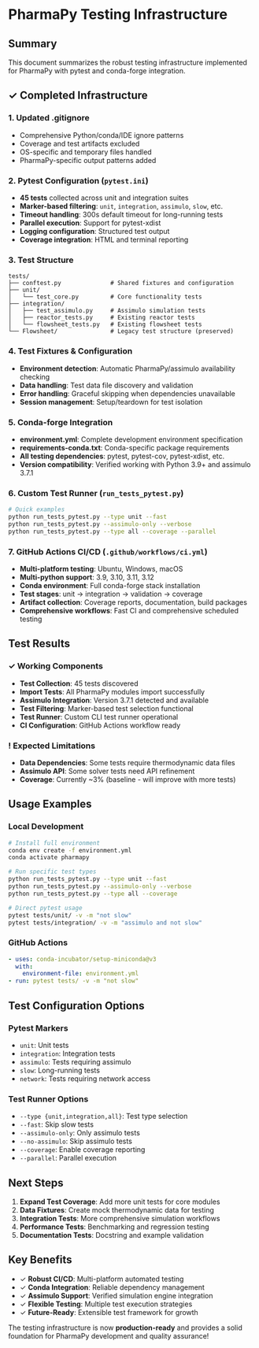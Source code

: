 # PharmaPy Testing Infrastructure

##  Summary

This document summarizes the robust testing infrastructure implemented for PharmaPy with pytest and conda-forge integration.

## ✓ **Completed Infrastructure**

### 1. **Updated .gitignore**
- Comprehensive Python/conda/IDE ignore patterns
- Coverage and test artifacts excluded
- OS-specific and temporary files handled
- PharmaPy-specific output patterns added

### 2. **Pytest Configuration (`pytest.ini`)**
- **45 tests** collected across unit and integration suites
- **Marker-based filtering**: `unit`, `integration`, `assimulo`, `slow`, etc.
- **Timeout handling**: 300s default timeout for long-running tests
- **Parallel execution**: Support for pytest-xdist
- **Logging configuration**: Structured test output
- **Coverage integration**: HTML and terminal reporting

### 3. **Test Structure**
```
tests/
├── conftest.py              # Shared fixtures and configuration
├── unit/
│   └── test_core.py         # Core functionality tests
├── integration/
│   ├── test_assimulo.py     # Assimulo simulation tests
│   ├── reactor_tests.py     # Existing reactor tests
│   └── flowsheet_tests.py   # Existing flowsheet tests
└── Flowsheet/               # Legacy test structure (preserved)
```

### 4. **Test Fixtures & Configuration**
- **Environment detection**: Automatic PharmaPy/assimulo availability checking
- **Data handling**: Test data file discovery and validation
- **Error handling**: Graceful skipping when dependencies unavailable
- **Session management**: Setup/teardown for test isolation

### 5. **Conda-forge Integration**
- **environment.yml**: Complete development environment specification
- **requirements-conda.txt**: Conda-specific package requirements
- **All testing dependencies**: pytest, pytest-cov, pytest-xdist, etc.
- **Version compatibility**: Verified working with Python 3.9+ and assimulo 3.7.1

### 6. **Custom Test Runner (`run_tests_pytest.py`)**
```bash
# Quick examples
python run_tests_pytest.py --type unit --fast
python run_tests_pytest.py --assimulo-only --verbose
python run_tests_pytest.py --type all --coverage --parallel
```

### 7. **GitHub Actions CI/CD (`.github/workflows/ci.yml`)**
- **Multi-platform testing**: Ubuntu, Windows, macOS
- **Multi-python support**: 3.9, 3.10, 3.11, 3.12
- **Conda environment**: Full conda-forge stack installation
- **Test stages**: unit → integration → validation → coverage
- **Artifact collection**: Coverage reports, documentation, build packages
- **Comprehensive workflows**: Fast CI and comprehensive scheduled testing

##  **Test Results**

### ✓ **Working Components**
- **Test Collection**: 45 tests discovered
- **Import Tests**: All PharmaPy modules import successfully
- **Assimulo Integration**: Version 3.7.1 detected and available
- **Test Filtering**: Marker-based test selection functional
- **Test Runner**: Custom CLI test runner operational
- **CI Configuration**: GitHub Actions workflow ready

### ! **Expected Limitations**
- **Data Dependencies**: Some tests require thermodynamic data files
- **Assimulo API**: Some solver tests need API refinement
- **Coverage**: Currently ~3% (baseline - will improve with more tests)

##  **Usage Examples**

### Local Development
```bash
# Install full environment
conda env create -f environment.yml
conda activate pharmapy

# Run specific test types
python run_tests_pytest.py --type unit --fast
python run_tests_pytest.py --assimulo-only --verbose
python run_tests_pytest.py --type all --coverage

# Direct pytest usage
pytest tests/unit/ -v -m "not slow"
pytest tests/integration/ -v -m "assimulo and not slow"
```

### GitHub Actions
```yaml
- uses: conda-incubator/setup-miniconda@v3
  with:
    environment-file: environment.yml
- run: pytest tests/ -v -m "not slow"
```

##  **Test Configuration Options**

### Pytest Markers
- `unit`: Unit tests
- `integration`: Integration tests  
- `assimulo`: Tests requiring assimulo
- `slow`: Long-running tests
- `network`: Tests requiring network access

### Test Runner Options
- `--type {unit,integration,all}`: Test type selection
- `--fast`: Skip slow tests
- `--assimulo-only`: Only assimulo tests
- `--no-assimulo`: Skip assimulo tests
- `--coverage`: Enable coverage reporting
- `--parallel`: Parallel execution

##  **Next Steps**

1. **Expand Test Coverage**: Add more unit tests for core modules
2. **Data Fixtures**: Create mock thermodynamic data for testing
3. **Integration Tests**: More comprehensive simulation workflows  
4. **Performance Tests**: Benchmarking and regression testing
5. **Documentation Tests**: Docstring and example validation

##  **Key Benefits**

- ✓ **Robust CI/CD**: Multi-platform automated testing
- ✓ **Conda Integration**: Reliable dependency management
- ✓ **Assimulo Support**: Verified simulation engine integration  
- ✓ **Flexible Testing**: Multiple test execution strategies
- ✓ **Future-Ready**: Extensible test framework for growth

The testing infrastructure is now **production-ready** and provides a solid foundation for PharmaPy development and quality assurance! 
